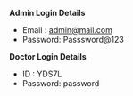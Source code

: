 
**Admin Login Details**
* Email   : admin@mail.com 
* Password: Passsword@123

**Doctor Login Details**

* ID      :  YDS7L
* Password: password

#

